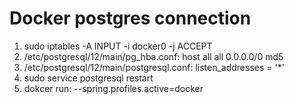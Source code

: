 # Docker postgres connection
1. sudo iptables -A INPUT -i docker0 -j ACCEPT
2. /etc/postgresql/12/main/pg_hba.conf: host   all             all             0.0.0.0/0               md5
3. /etc/postgresql/12/main/postgresql.conf: listen_addresses = '*'
4. sudo service postgresql restart
5. dokcer run: --spring.profiles.active=docker